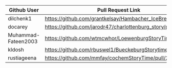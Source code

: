 | Github User             | Pull Request Link                                          |
|-------------------------| -----------------------------------------------------------|
| dilchenk1               | https://github.com/grantkelsay/Hambacher_IceBreaker/pull/8 |
| docarey                 | https://github.com/jarodr47/charlottenburg_story/pull/1    |
| Muhammad-Fateen2003     | https://github.com/wtmcwhor/LoewenburgStoryTime/pull/3     |
| kldosh                  | https://github.com/rbuswel1/BueckeburgStorytime/pull/2     |
| rustiageena             | https://github.com/mmfay/cochemStoryTime/pull/2            |
